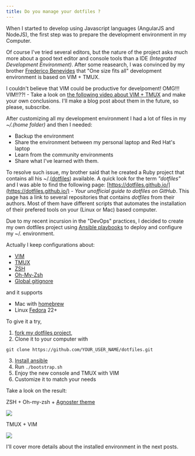 ```yaml
---
title: Do you manage your dotfiles ?
---
```


When I started to develop using Javascript languages (AngularJS and NodeJS), the first step was to prepare the development environment in my Computer.

Of course I've tried several editors, but the nature of the project asks much more about a good text editor and console tools than a IDE *(Integrated Development Environment)*. After some reasearch, I was convinced by my brother [Frederico Benevides](https://br.linkedin.com/in/fredericobenevides/pt) that "One size fits all" development environment is based on VIM + TMUX.

I couldn't believe that VIM could be productive for develpoment! OMG!!! VIM!!??! - Take a look on [the following video about VIM + TMUX](https://www.youtube.com/watch?v=5r6yzFEXajQ) and make your own conclusions. I'll make a blog post about them in the future, so please, subscribe.

After customizing all my development environment I had a lot of files in my *~/.(home folder)* and then I needed:

 - Backup the environment
 - Share the environment between my personal laptop and Red Hat's laptop
 - Learn from the community environments
 - Share what I've learned with them.
 
To resolve such issue, my brother said that he created a Ruby project that contains all his ~/.([dotfiles](https://github.com/fredericobenevides/dotfiles)) available. A quick look for the term *"dotfiles"* and I was able to find the following page: [https://dotfiles.github.io/](https://dotfiles.github.io/) - *Your unofficial guide to dotfiles on GitHub*. This page has a link to several repositories that contains *dotfiles* from their authors. Most of them have different scripts that automates the installation of their prefered tools on your (Linux or Mac) based computer. 

Due to my recent incursion in the "DevOps" practices, I decided to create my own dotfiles project using [Ansible playbooks](http://docs.ansible.com/ansible/playbooks.html) to deploy and configure my ~/. environment. 

Actually I keep configurations about:

- [VIM](http://vimawesome.com/)
- [TMUX](https://tmux.github.io/)
- [ZSH](http://www.zsh.org/)
- [Oh-My-Zsh](http://ohmyz.sh/)
- [Global gitignore](http://technicalpickles.com/posts/configure-git-to-globally-ignore-some-files/)

and it supports

- Mac with [homebrew](http://brew.sh/)
- Linux [Fedora](https://getfedora.org/) 22+

To give it a try, 

 1. [fork my dotfiles project](https://github.com/rafabene/dotfiles),
 2. Clone it to your computer with  
 ```
 git clone https://github.com/YOUR_USER_NAME/dotfiles.git
 ```
 3. [Install ansible](http://docs.ansible.com/ansible/intro_installation.html)
 4. Run ```./bootstrap.sh```
 5. Enjoy the new console and TMUX with VIM
 6. Customize it to match your needs
 
Take a look on the result:
 
  ZSH + Oh-my-zsh + [Agnoster theme](https://gist.github.com/agnoster/3712874)
  
  ![](https://cloud.githubusercontent.com/assets/2618447/6316862/70f58fb6-ba03-11e4-82c9-c083bf9a6574.png)
 
  TMUX + VIM
  
  ![](/assets/images/tmuxvim.png)
  
I'll cover more details about the installed environment in the next posts.
 
 